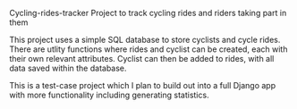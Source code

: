 Cycling-rides-tracker
Project to track cycling rides and riders taking part in them

This project uses a simple SQL database to store cyclists and cycle rides. There are utlity functions where rides and cyclist can be created, each with their own relevant attributes. Cyclist can then be added to rides, with all data saved within the database.

This is a test-case project which I plan to build out into a full Django app with more functionality including generating statistics.
